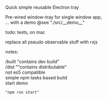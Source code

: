 Quick simple reusable Electron tray 
  
Pre-wired window-tray for single window app,  
    ... with a demo @see "./src/\_\_demo\_\_"

todo: 
tests,  on mac

replace all pseudo observable stuff with rxjs


notes: 

/built "contains dev build"  
/dist ""contains distributable"  
not es5 compatible  
simple npm tasks based build  
start demo 
    
    "npm run start"
